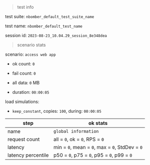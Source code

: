 > test info

test suite: `nbomber_default_test_suite_name`

test name: `nbomber_default_test_name`

session id: `2023-08-23_10.04.29_session_8e348dea`

> scenario stats

scenario: `access web app`

  - ok count: `0`

  - fail count: `0`

  - all data: `0` MB

  - duration: `00:00:05`

load simulations:

  - `keep_constant`, copies: `100`, during: `00:00:05`

|step|ok stats|
|---|---|
|name|`global information`|
|request count|all = `0`, ok = `0`, RPS = `0`|
|latency|min = `0`, mean = `0`, max = `0`, StdDev = `0`|
|latency percentile|p50 = `0`, p75 = `0`, p95 = `0`, p99 = `0`|




